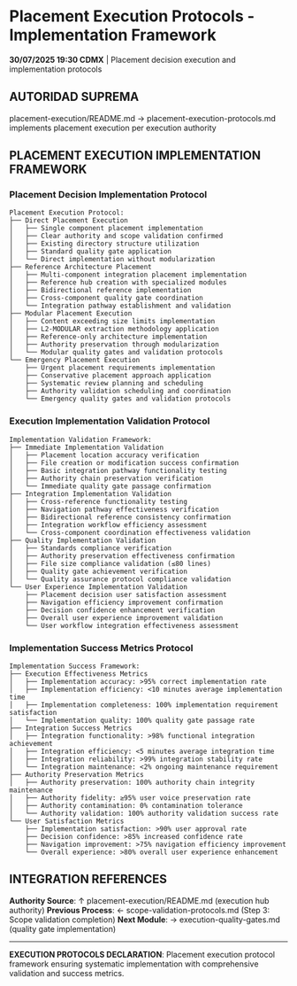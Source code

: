 # Placement Execution Protocols - Implementation Framework

**30/07/2025 19:30 CDMX** | Placement decision execution and implementation protocols

## AUTORIDAD SUPREMA
placement-execution/README.md → placement-execution-protocols.md implements placement execution per execution authority

## PLACEMENT EXECUTION IMPLEMENTATION FRAMEWORK

### **Placement Decision Implementation Protocol**
```
Placement Execution Protocol:
├── Direct Placement Execution
│   ├── Single component placement implementation
│   ├── Clear authority and scope validation confirmed
│   ├── Existing directory structure utilization
│   ├── Standard quality gate application
│   └── Direct implementation without modularization
├── Reference Architecture Placement
│   ├── Multi-component integration placement implementation
│   ├── Reference hub creation with specialized modules
│   ├── Bidirectional reference implementation
│   ├── Cross-component quality gate coordination
│   └── Integration pathway establishment and validation
├── Modular Placement Execution
│   ├── Content exceeding size limits implementation
│   ├── L2-MODULAR extraction methodology application
│   ├── Reference-only architecture implementation
│   ├── Authority preservation through modularization
│   └── Modular quality gates and validation protocols
└── Emergency Placement Execution
    ├── Urgent placement requirements implementation
    ├── Conservative placement approach application
    ├── Systematic review planning and scheduling
    ├── Authority validation scheduling and coordination
    └── Emergency quality gates and validation protocols
```

### **Execution Implementation Validation Protocol**
```
Implementation Validation Framework:
├── Immediate Implementation Validation
│   ├── Placement location accuracy verification
│   ├── File creation or modification success confirmation
│   ├── Basic integration pathway functionality testing
│   ├── Authority chain preservation verification
│   └── Immediate quality gate passage confirmation
├── Integration Implementation Validation
│   ├── Cross-reference functionality testing
│   ├── Navigation pathway effectiveness verification
│   ├── Bidirectional reference consistency confirmation
│   ├── Integration workflow efficiency assessment
│   └── Cross-component coordination effectiveness validation
├── Quality Implementation Validation
│   ├── Standards compliance verification
│   ├── Authority preservation effectiveness confirmation
│   ├── File size compliance validation (≤80 lines)
│   ├── Quality gate achievement verification
│   └── Quality assurance protocol compliance validation
└── User Experience Implementation Validation
    ├── Placement decision user satisfaction assessment
    ├── Navigation efficiency improvement confirmation
    ├── Decision confidence enhancement verification
    ├── Overall user experience improvement validation
    └── User workflow integration effectiveness assessment
```

### **Implementation Success Metrics Protocol**
```
Implementation Success Framework:
├── Execution Effectiveness Metrics
│   ├── Implementation accuracy: >95% correct implementation rate
│   ├── Implementation efficiency: <10 minutes average implementation time
│   ├── Implementation completeness: 100% implementation requirement satisfaction
│   └── Implementation quality: 100% quality gate passage rate
├── Integration Success Metrics
│   ├── Integration functionality: >98% functional integration achievement
│   ├── Integration efficiency: <5 minutes average integration time
│   ├── Integration reliability: >99% integration stability rate
│   └── Integration maintenance: <2% ongoing maintenance requirement
├── Authority Preservation Metrics
│   ├── Authority preservation: 100% authority chain integrity maintenance
│   ├── Authority fidelity: ≥95% user voice preservation rate
│   ├── Authority contamination: 0% contamination tolerance
│   └── Authority validation: 100% authority validation success rate
└── User Satisfaction Metrics
    ├── Implementation satisfaction: >90% user approval rate
    ├── Decision confidence: >85% increased confidence rate
    ├── Navigation improvement: >75% navigation efficiency improvement
    └── Overall experience: >80% overall user experience enhancement
```

## INTEGRATION REFERENCES

**Authority Source**: ↑ placement-execution/README.md (execution hub authority)
**Previous Process**: ← scope-validation-protocols.md (Step 3: Scope validation completion)
**Next Module**: → execution-quality-gates.md (quality gate implementation)

---

**EXECUTION PROTOCOLS DECLARATION**: Placement execution protocol framework ensuring systematic implementation with comprehensive validation and success metrics.